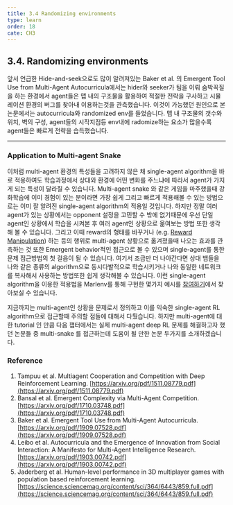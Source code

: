```yaml
---
title: 3.4 Randomizing environments
type: learn
order: 18
cate: CH3
---
```


## 3.4. Randomizing environments

앞서 언급한 Hide-and-seek으로도 많이 알려져있는 Baker et al. 의 Emergent Tool Use from Multi-Agent Autocurricula에서는 hider와 seeker가 팀을 이뤄 숨박꼭질을 하는 환경에서 agent들은 맵 내의 구조물을 활용하여 적절한 전략을 구사하고 시뮬레이션 환경의 버그를 찾아내 이용하는것을 관측했습니다. 이것이 가능했던 원인으로 본 논문에서는 autocurricula와 randomized env를 들었습니다. 맵 내 구조물의 갯수와 위치, 벽의 구성, agent들의 시작지점등 env내에 radomize하는 요소가 많을수록 agent들은 빠르게 전략을 습득했습니다.

---

### Application to Multi-agent Snake

이처럼 multi-agent 환경의 특성들을 고려하지 않은 채 single-agent algorithm을 바로 적용하여도 학습과정에서 상대와 환경에 어떤 변화를 주느냐에 따라서 agent가 가지게 되는 특성이 달라질 수 있습니다. Multi-agent snake 와 같은 게임을 마주했을때 강화학습에 이미 경험이 있는 분이라면 가장 쉽게 그리고 빠르게 적용해볼 수 있는 방법으로는 이미 잘 알려진 single-agent algorithm의 적용일 것입니다. 하지만 정말 여러 agent가 있는 상황에서는 opponent 설정을 고민할 수 밖에 없기때문에 우선 단일 agent인 상황에서 학습을 시켜본 후 여러 agent인 상황으로 옮여보는 방법 또한 생각해 볼 수 있습니다. 그리고 이때 reward의 형태를 바꾸거나 (e.g. [Reward Manipulation](https://tutorials.kc-ml2.com/v2/3/3.2.html#3-2-1-Reward-manipulation)) 하는 등의 행위로 multi-agent 상황으로 옮겨졌을때 나오는 효과를 관측하는 것 또한 Emergent behavior적인 접근으로 볼 수 있으며 single-agent를 통한 문제 접근방법의 첫 걸음이 될 수 있습니다. 
여기서 조금만 더 나아간다면 상대 뱀들을 나와 같은 종류의 algorithm으로 동시다발적으로 학습시키거나 나와 동일한 네트워크를 복사해서 사용하는 방법또한 쉽게 생각해볼 수 있습니다. 
이런 single-agent algorithm을 이용한 적용법을 Marlenv를 통해 구현한 몇가지 예시를 [참여하기](https://tutorials.kc-ml2.com/v3/1/1intro.html)에서 찾아보실 수 있습니다. 

지금까지는 multi-agent인 상황을 문제로서 정의하고 이를 익숙한 single-agent RL algorithm으로 접근할때 주의할 점들에 대해서 다뤘습니다. 하지만 multi-agent에 대한 tutorial 인 만큼 다음 챕터에서는 실제 multi-agent deep RL 문제를 해결하고자 했던 논문들 중 multi-snake 를 접근하는데 도움이 될 만한 논문 두가지를 소개하겠습니다. 



### Reference

1. Tampuu et al. Multiagent Cooperation and Competition with Deep Reinforcement Learning. [https://arxiv.org/pdf/1511.08779.pdf](https://arxiv.org/pdf/1511.08779.pdf)
2. Bansal et al. Emergent Complexity via Multi-Agent Competition. [https://arxiv.org/pdf/1710.03748.pdf](https://arxiv.org/pdf/1710.03748.pdf)
3. Baker et al. Emergent Tool Use from Multi-Agent Autocurricula. [https://arxiv.org/pdf/1909.07528.pdf](https://arxiv.org/pdf/1909.07528.pdf)
4. Leibo et al. Autocurricula and the Emergence of Innovation from Social Interaction: A Manifesto for Multi-Agent Intelligence Research. [https://arxiv.org/pdf/1903.00742.pdf](https://arxiv.org/pdf/1903.00742.pdf)
5. Jaderberg et al. Human-level performance in 3D multiplayer games with population based reinforcement learning. [https://science.sciencemag.org/content/sci/364/6443/859.full.pdf](https://science.sciencemag.org/content/sci/364/6443/859.full.pdf)